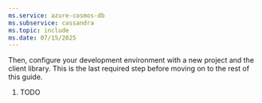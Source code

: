 ```yaml
---
ms.service: azure-cosmos-db
ms.subservice: cassandra
ms.topic: include
ms.date: 07/15/2025
---
```


Then, configure your development environment with a new project and the client library. This is the last required step before moving on to the rest of this guide.

1. TODO
